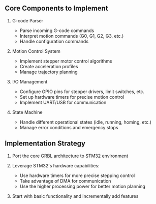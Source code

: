 ## Core Components to Implement
1. G-code Parser

    - Parse incoming G-code commands
    - Interpret motion commands (G0, G1, G2, G3, etc.)
    - Handle configuration commands

2. Motion Control System

    - Implement stepper motor control algorithms
    - Create acceleration profiles
    - Manage trajectory planning

3. I/O Management

    - Configure GPIO pins for stepper drivers, limit switches, etc.
    - Set up hardware timers for precise motion control
    - Implement UART/USB for communication

4. State Machine

    - Handle different operational states (idle, running, homing, etc.)
    - Manage error conditions and emergency stops

## Implementation Strategy
1. Port the core GRBL architecture to STM32 environment

2. Leverage STM32's hardware capabilities:

    - Use hardware timers for more precise stepping control
    - Take advantage of DMA for communication
    - Use the higher processing power for better motion planning

3. Start with basic functionality and incrementally add features